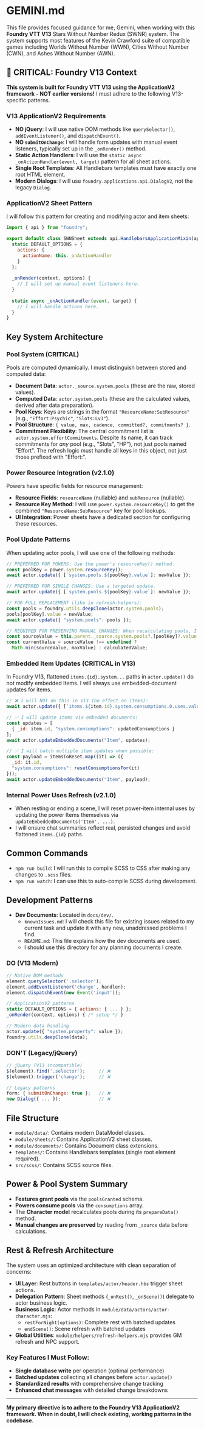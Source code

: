 # GEMINI.md

This file provides focused guidance for me, Gemini, when working with this **Foundry VTT V13** Stars Without Number Redux (SWNR) system. The system supports most features of the Kevin Crawford suite of compatible games including Worlds Without Number (WWN), Cities Without Number (CWN), and Ashes Without Number (AWN).

## 🚨 CRITICAL: Foundry V13 Context

**This system is built for Foundry VTT V13 using the ApplicationV2 framework - NOT earlier versions!** I must adhere to the following V13-specific patterns.

### V13 ApplicationV2 Requirements
- **NO jQuery**: I will use native DOM methods like `querySelector()`, `addEventListener()`, and `dispatchEvent()`.
- **NO `submitOnChange`**: I will handle form updates with manual event listeners, typically set up in the `_onRender()` method.
- **Static Action Handlers**: I will use the `static async _onActionHandler(event, target)` pattern for all sheet actions.
- **Single Root Templates**: All Handlebars templates must have exactly one root HTML element.
- **Modern Dialogs**: I will use `foundry.applications.api.DialogV2`, not the legacy `Dialog`.

### ApplicationV2 Sheet Pattern
I will follow this pattern for creating and modifying actor and item sheets:
```javascript
import { api } from "foundry";

export default class SWNSheet extends api.HandlebarsApplicationMixin(api.ApplicationV2) {
  static DEFAULT_OPTIONS = {
    actions: { 
      actionName: this._onActionHandler 
    }
  };
  
  _onRender(context, options) {
    // I will set up manual event listeners here.
  }
  
  static async _onActionHandler(event, target) {
    // I will handle actions here.
  }
}
```

## Key System Architecture

### Pool System (CRITICAL)
Pools are computed dynamically. I must distinguish between stored and computed data:

- **Document Data**: `actor._source.system.pools` (these are the raw, stored values).
- **Computed Data**: `actor.system.pools` (these are the calculated values, derived after data preparation).
- **Pool Keys**: Keys are strings in the format `"ResourceName:SubResource"` (e.g., `"Effort:Psychic"`, `"Slots:Lv3"`).
- **Pool Structure**: `{ value, max, cadence, committed?, commitments? }`.
- **Commitment Flexibility**: The central commitment list is `actor.system.effortCommitments`. Despite its name, it can track commitments for *any* pool (e.g., "Slots", "HP"), not just pools named "Effort". The refresh logic must handle all keys in this object, not just those prefixed with "Effort:".

### Power Resource Integration (v2.1.0)
Powers have specific fields for resource management:

- **Resource Fields**: `resourceName` (nullable) and `subResource` (nullable).
- **Resource Key Method**: I will use `power.system.resourceKey()` to get the combined `"ResourceName:SubResource"` key for pool lookups.
- **UI Integration**: Power sheets have a dedicated section for configuring these resources.

### Pool Update Patterns
When updating actor pools, I will use one of the following methods:

```javascript
// PREFERRED FOR POWERS: Use the power's resourceKey() method.
const poolKey = power.system.resourceKey();
await actor.update({ [`system.pools.${poolKey}.value`]: newValue });

// PREFERRED FOR SINGLE CHANGES: Use a targeted update.
await actor.update({ [`system.pools.${poolKey}.value`]: newValue });

// FOR FULL REPLACEMENT (like in refresh-helpers):
const pools = foundry.utils.deepClone(actor.system.pools);
pools[poolKey].value = newValue;
await actor.update({ "system.pools": pools });

// REQUIRED FOR PRESERVING MANUAL CHANGES: When recalculating pools, I must respect user-entered overrides by checking the source data first.
const sourceValue = this.parent._source.system.pools?.[poolKey]?.value;
const currentValue = sourceValue !== undefined ? 
  Math.min(sourceValue, maxValue) : calculatedValue;
```

### Embedded Item Updates (CRITICAL in V13)
In Foundry V13, flattened `items.{id}.system...` paths in `actor.update()` do not modify embedded Items. I will always use embedded-document updates for items.

```javascript
// ❌ I will NOT do this in V13 (no effect on items):
await actor.update({ [`items.${item.id}.system.consumptions.0.uses.value`]: 0 });

// ✅ I will update items via embedded documents:
const updates = [
  { _id: item.id, "system.consumptions": updatedConsumptions }
];
await actor.updateEmbeddedDocuments("Item", updates);

// ✅ I will batch multiple item updates when possible:
const payload = itemsToReset.map((it) => ({
  _id: it.id,
  "system.consumptions": resetConsumptionsFor(it)
}));
await actor.updateEmbeddedDocuments("Item", payload);
```

### Internal Power Uses Refresh (v2.1.0)
- When resting or ending a scene, I will reset power-item internal uses by updating the power Items themselves via `updateEmbeddedDocuments('Item', ...)`.
- I will ensure chat summaries reflect real, persisted changes and avoid flattened `items.{id}` paths.

## Common Commands

- `npm run build`: I will run this to compile SCSS to CSS after making any changes to `.scss` files.
- `npm run watch`: I can use this to auto-compile SCSS during development.

## Development Patterns

- **Dev Documents**: Located in `docs/dev/`.
    - `knownIssues.md`: I will check this file for existing issues related to my current task and update it with any new, unaddressed problems I find.
    - `README.md`: This file explains how the dev documents are used.
    - I should use this directory for any planning documents I create.

### DO (V13 Modern)
```javascript
// Native DOM methods
element.querySelector('.selector');
element.addEventListener('change', handler);
element.dispatchEvent(new Event('input'));

// ApplicationV2 patterns
static DEFAULT_OPTIONS = { actions: { ... } };
_onRender(context, options) { /* setup */ }

// Modern data handling
actor.update({ "system.property": value });
foundry.utils.deepClone(data);
```

### DON'T (Legacy/jQuery)
```javascript
// jQuery (V13 incompatible)
$(element).find('.selector');     // ❌
$(element).trigger('change');     // ❌

// Legacy patterns  
form: { submitOnChange: true };   // ❌
new Dialog({ ... });              // ❌
```

## File Structure
- `module/data/`: Contains modern DataModel classes.
- `module/sheets/`: Contains ApplicationV2 sheet classes.
- `module/documents/`: Contains Document class extensions.
- `templates/`: Contains Handlebars templates (single root element required).
- `src/scss/`: Contains SCSS source files.

## Power & Pool System Summary
- **Features grant pools** via the `poolsGranted` schema.
- **Powers consume pools** via the `consumptions` array.
- The **Character model** recalculates pools during its `prepareData()` method.
- **Manual changes are preserved** by reading from `_source` data before calculations.

## Rest & Refresh Architecture
The system uses an optimized architecture with clean separation of concerns:

- **UI Layer**: Rest buttons in `templates/actor/header.hbs` trigger sheet actions.
- **Delegation Pattern**: Sheet methods (`_onRest()`, `_onScene()`) delegate to actor business logic.
- **Business Logic**: Actor methods in `module/data/actors/actor-character.mjs`:
  - `restForNight(options)`: Complete rest with batched updates
  - `endScene()`: Scene refresh with batched updates
- **Global Utilities**: `module/helpers/refresh-helpers.mjs` provides GM refresh and NPC support.

### Key Features I Must Follow:
- **Single database write** per operation (optimal performance)
- **Batched updates** collecting all changes before `actor.update()`
- **Standardized results** with comprehensive change tracking
- **Enhanced chat messages** with detailed change breakdowns

---

**My primary directive is to adhere to the Foundry V13 ApplicationV2 framework. When in doubt, I will check existing, working patterns in the codebase.**
